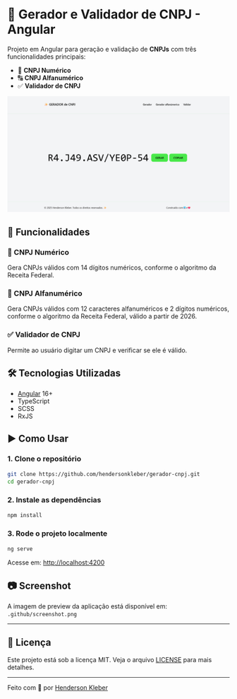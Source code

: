 # 🏢 Gerador e Validador de CNPJ - Angular

Projeto em Angular para geração e validação de **CNPJs** com três funcionalidades principais:

- 🔢 **CNPJ Numérico**
- 🔠 **CNPJ Alfanumérico**
- ✅ **Validador de CNPJ**

![Screenshot da Aplicação](.github/screenshot.png)

## 🚀 Funcionalidades

### 📌 CNPJ Numérico

Gera CNPJs válidos com 14 dígitos numéricos, conforme o algoritmo da Receita Federal.

### 🔐 CNPJ Alfanumérico

Gera CNPJs válidos com 12 caracteres alfanuméricos e 2 dígitos numéricos, conforme o algoritmo da Receita Federal, válido a partir de 2026.

### ✅ Validador de CNPJ

Permite ao usuário digitar um CNPJ e verificar se ele é válido.

## 🛠️ Tecnologias Utilizadas

- [Angular](https://angular.io/) 16+
- TypeScript
- SCSS
- RxJS

## ▶️ Como Usar

### 1. Clone o repositório

```bash
git clone https://github.com/hendersonkleber/gerador-cnpj.git
cd gerador-cnpj
```

### 2. Instale as dependências

```bash
npm install
```

### 3. Rode o projeto localmente

```bash
ng serve
```

Acesse em: [http://localhost:4200](http://localhost:4200)

## 📷 Screenshot

A imagem de preview da aplicação está disponível em:  
`.github/screenshot.png`

---

## 📝 Licença

Este projeto está sob a licença MIT. Veja o arquivo [LICENSE](LICENSE) para mais detalhes.

---

Feito com 💙 por [Henderson Kleber](https://github.com/hendersonkleber)
